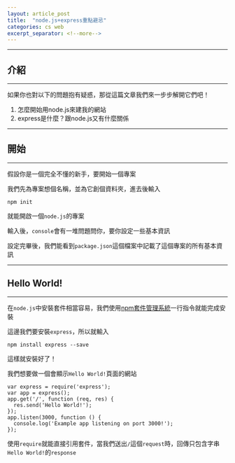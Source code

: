 ```yaml
---
layout: article_post
title:  "node.js+express重點避忌"
categories: cs web
excerpt_separator: <!--more-->
---
```


---
## 介紹
---

如果你也對以下的問題抱有疑惑，那從這篇文章我們來一步步解開它們吧！

1. 怎麼開始用node.js來建我的網站
2. express是什麼？跟node.js又有什麼關係

<!--more-->

---
## 開始
---

假設你是一個完全不懂的新手，要開始一個專案

我們先為專案想個名稱，並為它創個資料夾，進去後輸入

	npm init

就能開啟一個`node.js`的專案

輸入後，`console`會有一堆問題問你，要你設定一些基本資訊

設定完畢後，我們能看到`package.json`這個檔案中記載了這個專案的所有基本資訊

---
## Hello World!
---

在`node.js`中安裝套件相當容易，我們使用[npm套件管理系統](https://polyline.github.io/cs/web/2018/03/03/npm套件管理系統.html)一行指令就能完成安裝

這邊我們要安裝`express`，所以就輸入

	npm install express --save

這樣就安裝好了！

我們想要做一個會顯示`Hello World!`頁面的網站

	var express = require('express');
	var app = express();
	app.get('/', function (req, res) {
	  res.send('Hello World!');
	});
	app.listen(3000, function () {
	  console.log('Example app listening on port 3000!');
	});

使用`require`就能直接引用套件，當我們送出`/`這個`request`時，回傳只包含字串`Hello World!`的`response`




